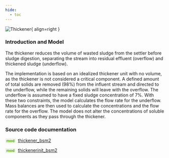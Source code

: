 ```yaml
---
hide:
  - toc
---
```


![Thickener](../../../assets/icons/bsm2python/thickener.svg){ align=right }

### Introduction and Model

The thickener reduces the volume of wasted sludge from the settler before sludge digestion, separating the stream into residual effluent (overflow) and thickened sludge (underflow).

The implementation is based on an idealized thickener unit with no volume, as the thickener is not considered a critical component. A defined amount of total solids are removed (98%) from the influent stream and directed to the underflow, while the remaining solids will leave with the overflow. The underflow is assumed to have a fixed sludge concentration of 7%. With these two constraints, the model calculates the flow rate for the underflow. Mass balances are then used to calculate the concentrations and the flow rate for the overflow. The model does not alter the concentrations of soluble components as they pass through the thickener.


### Source code documentation

<span style=
  "color: #5cad0f;
  font-weight: bold;
  font-size: .85em;
  background-color: #5cad0f1a;
  padding: 0 .3em;
  border-radius: .1rem;
  margin-right: 0.2rem;">
mod</span> [thickener_bsm2](/reference/bsm2_python/bsm2/thickener_bsm2)

<span style=
  "color: #5cad0f;
  font-weight: bold;
  font-size: .85em;
  background-color: #5cad0f1a;
  padding: 0 .3em;
  border-radius: .1rem;
  margin-right: 0.2rem;">
mod</span> [thickenerinit_bsm2](/reference/bsm2_python/bsm2/init/thickenerinit_bsm2)


[^1]: [Benchmarking of Control Strategies for Wastewater Treatment Plants](https://iwaponline.com/ebooks/book-pdf/650794/wio9781780401171.pdf), chap. 4.2.4.3 Thickener
[^2]: [Benchmark Simulation Model no. 2 (BSM2)](http://iwa-mia.org/wp-content/uploads/2022/09/TR3_BSM_TG_Tech_Report_no_3_BSM2_General_Description.pdf), chap. 5.1 Thickener
